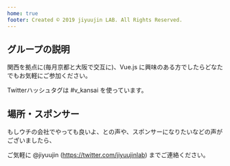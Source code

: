 ```yaml
---
home: true
footer: Created © 2019 jiyuujin LAB. All Rights Reserved.
---
```


<TopFormat>
<CardLink name="#6 (大阪)" date="05月22日" connpassLinkID="126754" image="logo" />
<CardLink name="#5 (京都)" date="04月25日" connpassLinkID="122664" image="logo" />
<CardLink name="#4 (大阪)" date="03月22日" connpassLinkID="121581" image="logo" />
<CardLink name="#3 (京都)" date="02月28日" connpassLinkID="114795" image="logo" />
<CardLink name="#2 (大阪)" date="01月19日" connpassLinkID="112900" image="logo" />
<CardLink name="#1 (京都)" date="12月20日" connpassLinkID="110542" image="logo" />
</TopFormat>

## グループの説明
関西を拠点に(毎月京都と大阪で交互に)、Vue.js に興味のある方でしたらどなたでもお気軽にご参加ください。

Twitterハッシュタグは #v_kansai を使っています。

## 場所・スポンサー
もしウチの会社でやっても良いよ、との声や、スポンサーになりたいなどの声がございましたら、

ご気軽に @jiyuujin (https://twitter.com/jiyuujinlab) までご連絡ください。
